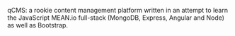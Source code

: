 qCMS:
a rookie content management platform written in an attempt to learn the JavaScript MEAN.io full-stack (MongoDB, Express, Angular and Node) as well as Bootstrap.
